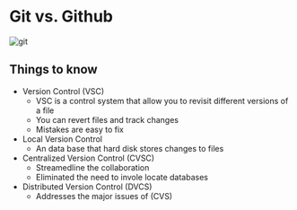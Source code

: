 # Git vs. Github
![git](https://miro.medium.com/max/3200/1*OY34A4uBsawmGoqpBV3UaA.png)
## Things to know
- Version Control (VSC)
    - VSC is a control system that allow you to revisit different versions of a file
    - You can revert files and track changes
    - Mistakes are easy to fix
- Local Version Control
    - An data base that hard disk stores changes to files
- Centralized Version Control (CVSC)
    - Streamedline the collaboration 
    - Eliminated the need to invole locate databases
- Distributed Version Control (DVCS)
    - Addresses the major issues of (CVS)